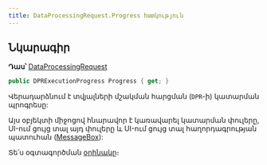 ```yaml
---
title: DataProcessingRequest.Progress հատկություն
---
```


## Նկարագիր

**Դաս՝** [DataProcessingRequest](../dpr.md)

```c#
public DPRExecutionProgress Progress { get; }
```

Վերադարձնում է տվյալների մշակման հարցման (`DPR`-ի) կատարման պրոգրեսը:

Այս օբյեկտի միջոցով հնարավոր է կառավարել կատարման փուլերը, UI-ում ցույց տալ այդ փուլերը և UI-ում ցույց տալ հաղորդագրության պատուհան ([MessageBox](../../types/UIRequestExecutionProgress/MessageBox.md)):

Տե՛ս օգտագործման [օրինակը](../../examples/dpr/code.md)։

